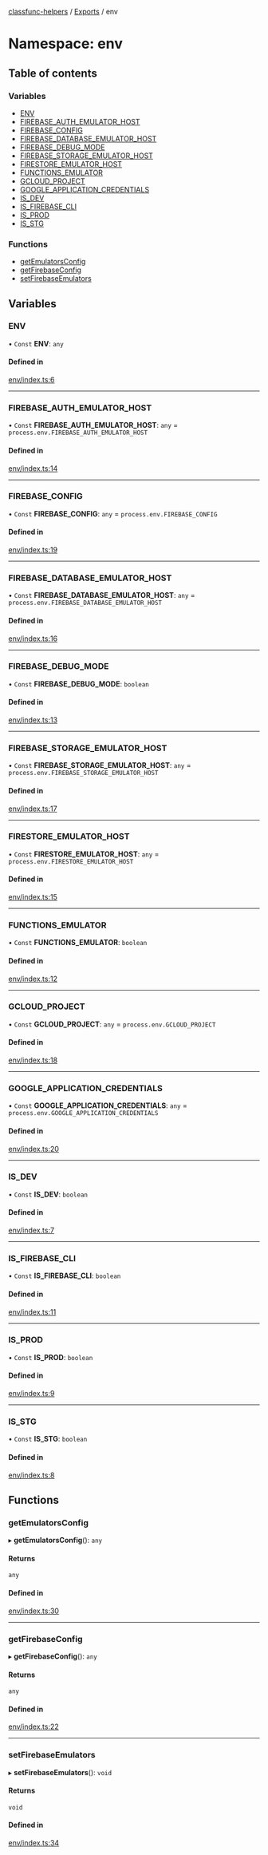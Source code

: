 [classfunc-helpers](../README.md) / [Exports](../modules.md) / env

# Namespace: env

## Table of contents

### Variables

- [ENV](env.md#env)
- [FIREBASE\_AUTH\_EMULATOR\_HOST](env.md#firebase_auth_emulator_host)
- [FIREBASE\_CONFIG](env.md#firebase_config)
- [FIREBASE\_DATABASE\_EMULATOR\_HOST](env.md#firebase_database_emulator_host)
- [FIREBASE\_DEBUG\_MODE](env.md#firebase_debug_mode)
- [FIREBASE\_STORAGE\_EMULATOR\_HOST](env.md#firebase_storage_emulator_host)
- [FIRESTORE\_EMULATOR\_HOST](env.md#firestore_emulator_host)
- [FUNCTIONS\_EMULATOR](env.md#functions_emulator)
- [GCLOUD\_PROJECT](env.md#gcloud_project)
- [GOOGLE\_APPLICATION\_CREDENTIALS](env.md#google_application_credentials)
- [IS\_DEV](env.md#is_dev)
- [IS\_FIREBASE\_CLI](env.md#is_firebase_cli)
- [IS\_PROD](env.md#is_prod)
- [IS\_STG](env.md#is_stg)

### Functions

- [getEmulatorsConfig](env.md#getemulatorsconfig)
- [getFirebaseConfig](env.md#getfirebaseconfig)
- [setFirebaseEmulators](env.md#setfirebaseemulators)

## Variables

### ENV

• `Const` **ENV**: `any`

#### Defined in

[env/index.ts:6](https://github.com/ClassFunc/classfunc-helpers/blob/93d1854/env/index.ts#L6)

___

### FIREBASE\_AUTH\_EMULATOR\_HOST

• `Const` **FIREBASE\_AUTH\_EMULATOR\_HOST**: `any` = `process.env.FIREBASE_AUTH_EMULATOR_HOST`

#### Defined in

[env/index.ts:14](https://github.com/ClassFunc/classfunc-helpers/blob/93d1854/env/index.ts#L14)

___

### FIREBASE\_CONFIG

• `Const` **FIREBASE\_CONFIG**: `any` = `process.env.FIREBASE_CONFIG`

#### Defined in

[env/index.ts:19](https://github.com/ClassFunc/classfunc-helpers/blob/93d1854/env/index.ts#L19)

___

### FIREBASE\_DATABASE\_EMULATOR\_HOST

• `Const` **FIREBASE\_DATABASE\_EMULATOR\_HOST**: `any` = `process.env.FIREBASE_DATABASE_EMULATOR_HOST`

#### Defined in

[env/index.ts:16](https://github.com/ClassFunc/classfunc-helpers/blob/93d1854/env/index.ts#L16)

___

### FIREBASE\_DEBUG\_MODE

• `Const` **FIREBASE\_DEBUG\_MODE**: `boolean`

#### Defined in

[env/index.ts:13](https://github.com/ClassFunc/classfunc-helpers/blob/93d1854/env/index.ts#L13)

___

### FIREBASE\_STORAGE\_EMULATOR\_HOST

• `Const` **FIREBASE\_STORAGE\_EMULATOR\_HOST**: `any` = `process.env.FIREBASE_STORAGE_EMULATOR_HOST`

#### Defined in

[env/index.ts:17](https://github.com/ClassFunc/classfunc-helpers/blob/93d1854/env/index.ts#L17)

___

### FIRESTORE\_EMULATOR\_HOST

• `Const` **FIRESTORE\_EMULATOR\_HOST**: `any` = `process.env.FIRESTORE_EMULATOR_HOST`

#### Defined in

[env/index.ts:15](https://github.com/ClassFunc/classfunc-helpers/blob/93d1854/env/index.ts#L15)

___

### FUNCTIONS\_EMULATOR

• `Const` **FUNCTIONS\_EMULATOR**: `boolean`

#### Defined in

[env/index.ts:12](https://github.com/ClassFunc/classfunc-helpers/blob/93d1854/env/index.ts#L12)

___

### GCLOUD\_PROJECT

• `Const` **GCLOUD\_PROJECT**: `any` = `process.env.GCLOUD_PROJECT`

#### Defined in

[env/index.ts:18](https://github.com/ClassFunc/classfunc-helpers/blob/93d1854/env/index.ts#L18)

___

### GOOGLE\_APPLICATION\_CREDENTIALS

• `Const` **GOOGLE\_APPLICATION\_CREDENTIALS**: `any` = `process.env.GOOGLE_APPLICATION_CREDENTIALS`

#### Defined in

[env/index.ts:20](https://github.com/ClassFunc/classfunc-helpers/blob/93d1854/env/index.ts#L20)

___

### IS\_DEV

• `Const` **IS\_DEV**: `boolean`

#### Defined in

[env/index.ts:7](https://github.com/ClassFunc/classfunc-helpers/blob/93d1854/env/index.ts#L7)

___

### IS\_FIREBASE\_CLI

• `Const` **IS\_FIREBASE\_CLI**: `boolean`

#### Defined in

[env/index.ts:11](https://github.com/ClassFunc/classfunc-helpers/blob/93d1854/env/index.ts#L11)

___

### IS\_PROD

• `Const` **IS\_PROD**: `boolean`

#### Defined in

[env/index.ts:9](https://github.com/ClassFunc/classfunc-helpers/blob/93d1854/env/index.ts#L9)

___

### IS\_STG

• `Const` **IS\_STG**: `boolean`

#### Defined in

[env/index.ts:8](https://github.com/ClassFunc/classfunc-helpers/blob/93d1854/env/index.ts#L8)

## Functions

### getEmulatorsConfig

▸ **getEmulatorsConfig**(): `any`

#### Returns

`any`

#### Defined in

[env/index.ts:30](https://github.com/ClassFunc/classfunc-helpers/blob/93d1854/env/index.ts#L30)

___

### getFirebaseConfig

▸ **getFirebaseConfig**(): `any`

#### Returns

`any`

#### Defined in

[env/index.ts:22](https://github.com/ClassFunc/classfunc-helpers/blob/93d1854/env/index.ts#L22)

___

### setFirebaseEmulators

▸ **setFirebaseEmulators**(): `void`

#### Returns

`void`

#### Defined in

[env/index.ts:34](https://github.com/ClassFunc/classfunc-helpers/blob/93d1854/env/index.ts#L34)
